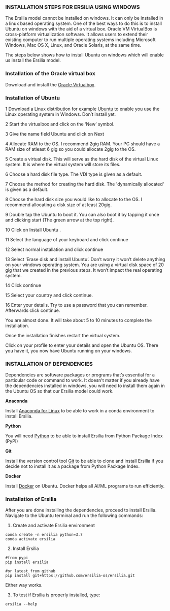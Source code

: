 
### INSTALLATION STEPS FOR ERSILIA USING WINDOWS

The Ersilia model cannot be installed on windows. It can only be installed in a linux based operating system. One of the best ways to do this is to install Ubuntu on windows with the aid of a virtual box.  Oracle VM VirtualBox is cross-platform virtualization software. It allows users to extend their existing computer to run multiple operating systems including Microsoft Windows, Mac OS X, Linux, and Oracle Solaris, at the same time.

The steps below shows how to install Ubuntu on windows which will enable us install the Ersilia model.

### Installation of the Oracle virtual box
Download and install the [Oracle Virtualbox](https://www.virtualbox.org/wiki/Downloads).

### Installation of Ubuntu


1 Download a Linux distribution for example [Ubuntu](https://ubuntu.com/download/desktop) to enable you use the Linux operating system in Windows. Don’t install yet.


2 Start the virtualbox and click on the ‘New’ symbol.
 

3 Give the name field Ubuntu and click on Next
 

4 Allocate RAM to the OS. I recommend 2gig RAM.  Your PC should have a RAM size  of atleast 6 gig so you could allocate 2gig to the OS.

 
5 Create a virtual disk. This will serve as the hard disk of the virtual Linux system. It is where the virtual system will store its files.


6 Choose a hard disk file type. The VDI type is given as a default.
 

7 Choose the method for creating the hard disk. The 'dynamically allocated' is given as a default.
 

8 Choose the hard disk size you would like to allocate to the OS. I recommend allocating a disk size of at least 20gig.
 

9 Double tap the Ubuntu to boot it. You can also boot it by tapping it once and clicking start (The green arrow at the top right).
 

10 Click on Install Ubuntu .
 

11 Select the language of your keyboard and click continue
 

12 Select  normal installation and click continue
 

13 Select ‘Erase disk and install Ubuntu’. Don’t worry it won’t delete anything on your windows operating system. You are using a virtual disk space of 20 gig that we created in the previous steps. It won’t impact the real operating system.
 

14 Click continue
 

15 Select your country and click continue.
 

16 Enter your details. Try to use a password that you can remember. Afterwards click continue.
 

You are almost done. It will take about 5 to 10 minutes to complete the installation.
 

Once the installation finishes restart the virtual system.
 


Click on your profile to enter your details and open the Ubuntu OS. There you have it, you now have Ubuntu running on your windows.

 




### INSTALLATION OF DEPENDENCIES

Dependencies are software packages or programs that’s essential for a particular code or command to work. It doesn't matter if you already have the dependencies installed in windows, you will need to install them again in the Ubuntu OS so that our Ersilia model could work.

**Anaconda**

Install [Anaconda for Linux](https://docs.conda.io/projects/conda/en/latest/user-guide/install/linux.html) to be able to work in a conda environment to install Ersilia. 

**Python**

You will need [Python](https://docs.python-guide.org/starting/install3/linux/) to be able to install Ersilia from Python Package Index (PyPI)

**Git**

Install the version control tool [Git](https://git-scm.com/download/linux) to be able to clone and install Ersilia if you decide not to install it as a package from Python Package Index. 

**Docker**

Install [Docker]( https://runnable.com/docker/install-docker-on-linux) on Ubuntu. Docker helps all AI/ML programs to run efficiently.

### Installation of Ersilia

After you are done installing the dependencies, proceed to install Ersilia. Navigate to the Ubuntu terminal and run the following commands:
1. Create and activate Ersilia environment
```
conda create -n ersilia python=3.7
conda activate ersilia
```
2. Install Ersilia
```
#from pypi
pip install ersilia

#or latest from github
pip install git+https://github.com/ersilia-os/ersilia.git
```
Either way works.

3. To test if Ersilia is properly installed, type:
```
ersilia --help
```





